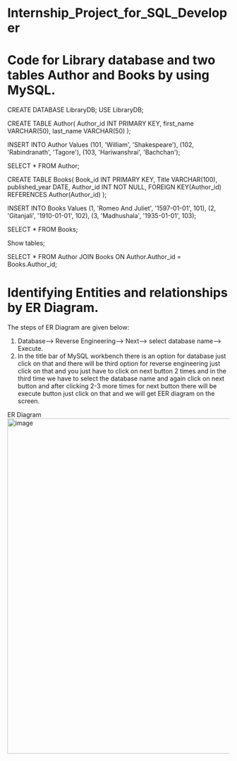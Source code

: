 # Internship_Project_for_SQL_Developer
# Code for Library database and two tables Author and Books by using MySQL.

CREATE DATABASE LibraryDB;
USE LibraryDB;

CREATE TABLE Author(
Author_id INT PRIMARY KEY,
first_name VARCHAR(50),
last_name VARCHAR(50)
);

INSERT INTO Author Values
(101, 'William', 'Shakespeare'),
(102, 'Rabindranath', 'Tagore'),
(103, 'Hariwanshrai', 'Bachchan');

SELECT * FROM Author;

CREATE TABLE Books(
Book_id INT PRIMARY KEY,
Title VARCHAR(100),
published_year DATE,
Author_id INT NOT NULL,
FOREIGN KEY(Author_id) REFERENCES Author(Author_id)
);

INSERT INTO Books Values
(1, 'Romeo And Juliet', '1597-01-01', 101),
(2, 'Gitanjali', '1910-01-01', 102),
(3, 'Madhushala', '1935-01-01', 103);

SELECT * FROM Books;

Show tables;

SELECT * FROM Author
JOIN Books
ON Author.Author_id = Books.Author_id;   


# Identifying Entities and relationships by ER Diagram.
The steps of ER Diagram are given below:
1. Database--> Reverse Engineering--> Next--> select database name--> Execute.
2. In the title bar of MySQL workbench there is an option for database just click on that and there will be third option for reverse engineering just click on that and you just have to click on next button 2 times and in the third time we have to select the database name and again click on next button and after clicking 2-3 more times for next button there will be execute button just click on that and we will get EER diagram on the screen.


ER Diagram 
<img width="1332" height="760" alt="image" src="https://github.com/user-attachments/assets/891a4a5f-8611-406f-b7a7-70050efd73aa" />






